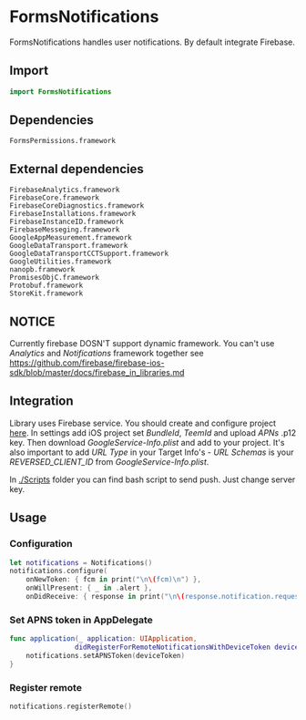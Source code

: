 # FormsNotifications

FormsNotifications handles user notifications.
By default integrate Firebase.

## Import

```swift
import FormsNotifications
```

## Dependencies

```
FormsPermissions.framework
```

## External dependencies

```
FirebaseAnalytics.framework
FirebaseCore.framework
FirebaseCoreDiagnostics.framework
FirebaseInstallations.framework
FirebaseInstanceID.framework
FirebaseMesseging.framework
GoogleAppMeasurement.framework
GoogleDataTransport.framework
GoogleDataTransportCCTSupport.framework
GoogleUtilities.framework
nanopb.framework
PromisesObjC.framework
Protobuf.framework
StoreKit.framework
```

## NOTICE
Currently firebase DOSN'T support dynamic framework. You can't use *Analytics* and *Notifications* framework together
see https://github.com/firebase/firebase-ios-sdk/blob/master/docs/firebase_in_libraries.md

## Integration

Library uses Firebase service. You should create and configure project [here](https://console.firebase.google.com/). In settings add iOS project set *BundleId*, *TeemId* and upload *APNs* .p12 key. Then download *GoogleService-Info.plist* and add to your project. It's also important to add *URL Type* in your Target Info's - *URL Schemas* is your *REVERSED_CLIENT_ID* from *GoogleService-Info.plist*.

In [./Scripts](./Scripts) folder you can find bash script to send push. Just change server key.

## Usage

### Configuration

```swift
let notifications = Notifications()
notifications.configure(
    onNewToken: { fcm in print("\n\(fcm)\n") },
    onWillPresent: { _ in .alert },
    onDidReceive: { response in print("\n\(response.notification.request.content.userInfo)\n") })
```

### Set APNS token in AppDelegate

```swift
func application(_ application: UIApplication,
                didRegisterForRemoteNotificationsWithDeviceToken deviceToken: Data) {
    notifications.setAPNSToken(deviceToken)
}
```

### Register remote

```swift
notifications.registerRemote()
```